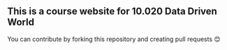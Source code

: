 ## This is a course website for 10.020 Data Driven World

You can contribute by forking this repository and creating pull requests 😊
